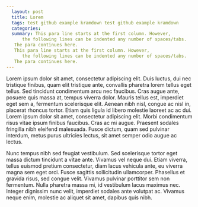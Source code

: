 ```yaml
---
  layout: post
  title: Lorem
  tags: test github example kramdown test github example kramdown
  categories: 
  summary: This para line starts at the first column. However,
      the following lines can be indented any number of spaces/tabs.
   The para continues here.
   This para line starts at the first column. However,
      the following lines can be indented any number of spaces/tabs.
   The para continues here.
---
```


Lorem ipsum dolor sit amet, consectetur adipiscing elit. Duis luctus, dui nec tristique finibus, quam elit tristique ante, convallis pharetra lorem tellus eget tellus. Sed tincidunt condimentum arcu nec faucibus. Cras augue ante, posuere quis massa at, tempus viverra dolor. Mauris tellus est, imperdiet eget sem a, fermentum scelerisque elit. Aenean nibh nisl, congue ac nisl in, placerat rhoncus tortor. Etiam quis ligula id libero molestie laoreet ac ac dui. Lorem ipsum dolor sit amet, consectetur adipiscing elit. Morbi condimentum risus vitae ipsum finibus faucibus. Cras ac mi augue. Praesent sodales fringilla nibh eleifend malesuada. Fusce dictum, quam sed pulvinar interdum, metus purus ultricies lectus, sit amet semper odio augue ac lectus.

Nunc tempus nibh sed feugiat vestibulum. Sed scelerisque tortor eget massa dictum tincidunt a vitae ante. Vivamus vel neque dui. Etiam viverra, tellus euismod pretium consectetur, diam lacus vehicula ante, eu viverra magna sem eget orci. Fusce sagittis sollicitudin ullamcorper. Phasellus et gravida risus, sed congue velit. Vivamus pulvinar porttitor sem non fermentum. Nulla pharetra massa mi, id vestibulum lacus maximus nec. Integer dignissim nunc velit, imperdiet sodales ante volutpat ac. Vivamus neque enim, molestie ac aliquet sit amet, dapibus quis nibh.